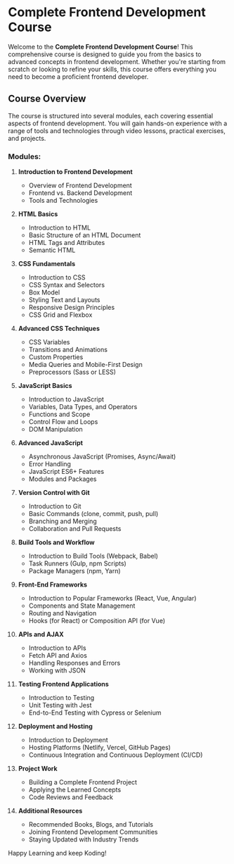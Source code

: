 # Complete Frontend Development Course

Welcome to the **Complete Frontend Development Course**! This comprehensive course is designed to guide you from the basics to advanced concepts in frontend development. Whether you're starting from scratch or looking to refine your skills, this course offers everything you need to become a proficient frontend developer.

## Course Overview

The course is structured into several modules, each covering essential aspects of frontend development. You will gain hands-on experience with a range of tools and technologies through video lessons, practical exercises, and projects.

### Modules:

1. **Introduction to Frontend Development**
   - Overview of Frontend Development
   - Frontend vs. Backend Development
   - Tools and Technologies

2. **HTML Basics**
   - Introduction to HTML
   - Basic Structure of an HTML Document
   - HTML Tags and Attributes
   - Semantic HTML

3. **CSS Fundamentals**
   - Introduction to CSS
   - CSS Syntax and Selectors
   - Box Model
   - Styling Text and Layouts
   - Responsive Design Principles
   - CSS Grid and Flexbox

4. **Advanced CSS Techniques**
   - CSS Variables
   - Transitions and Animations
   - Custom Properties
   - Media Queries and Mobile-First Design
   - Preprocessors (Sass or LESS)

5. **JavaScript Basics**
   - Introduction to JavaScript
   - Variables, Data Types, and Operators
   - Functions and Scope
   - Control Flow and Loops
   - DOM Manipulation

6. **Advanced JavaScript**
   - Asynchronous JavaScript (Promises, Async/Await)
   - Error Handling
   - JavaScript ES6+ Features
   - Modules and Packages

7. **Version Control with Git**
   - Introduction to Git
   - Basic Commands (clone, commit, push, pull)
   - Branching and Merging
   - Collaboration and Pull Requests

8. **Build Tools and Workflow**
   - Introduction to Build Tools (Webpack, Babel)
   - Task Runners (Gulp, npm Scripts)
   - Package Managers (npm, Yarn)

9. **Front-End Frameworks**
   - Introduction to Popular Frameworks (React, Vue, Angular)
   - Components and State Management
   - Routing and Navigation
   - Hooks (for React) or Composition API (for Vue)

10. **APIs and AJAX**
    - Introduction to APIs
    - Fetch API and Axios
    - Handling Responses and Errors
    - Working with JSON

11. **Testing Frontend Applications**
    - Introduction to Testing
    - Unit Testing with Jest
    - End-to-End Testing with Cypress or Selenium

12. **Deployment and Hosting**
    - Introduction to Deployment
    - Hosting Platforms (Netlify, Vercel, GitHub Pages)
    - Continuous Integration and Continuous Deployment (CI/CD)

13. **Project Work**
    - Building a Complete Frontend Project
    - Applying the Learned Concepts
    - Code Reviews and Feedback

14. **Additional Resources**
    - Recommended Books, Blogs, and Tutorials
    - Joining Frontend Development Communities
    - Staying Updated with Industry Trends

Happy Learning and keep Koding!
